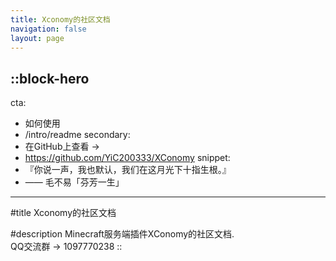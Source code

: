 ```yaml
---
title: Xconomy的社区文档
navigation: false
layout: page
---
```


::block-hero
---
cta:
  - 如何使用
  - /intro/readme
secondary:
  - 在GitHub上查看 →
  - https://github.com/YiC200333/XConomy
snippet: 
  - 『你说一声，我也默认，我们在这月光下十指生根。』
  - —— 毛不易「芬芳一生」
---

#title
Xconomy的社区文档

#description
Minecraft服务端插件XConomy的社区文档.  
QQ交流群 -> 1097770238
::
